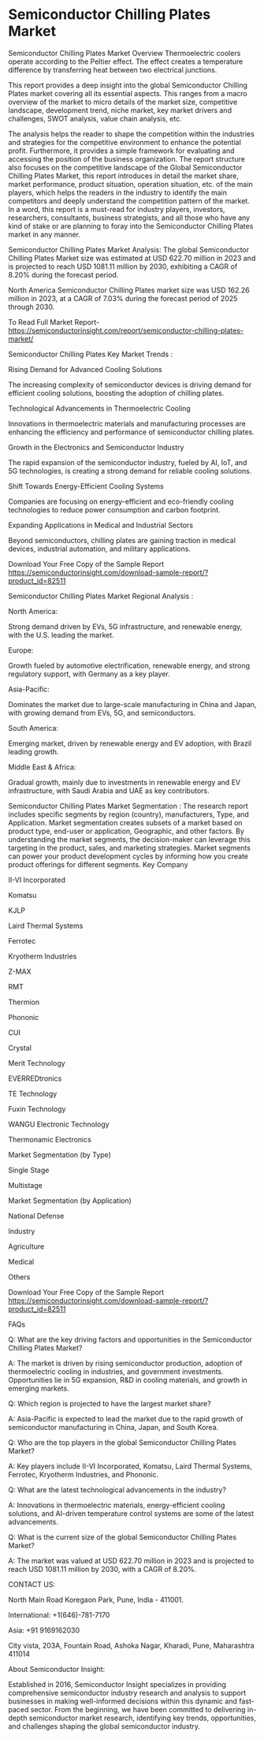 <h1>Semiconductor Chilling Plates Market</h1>
Semiconductor Chilling Plates Market Overview
Thermoelectric coolers operate according to the Peltier effect. The effect creates a temperature difference by transferring heat between two electrical junctions.

This report provides a deep insight into the global Semiconductor Chilling Plates market covering all its essential aspects. This ranges from a macro overview of the market to micro details of the market size, competitive landscape, development trend, niche market, key market drivers and challenges, SWOT analysis, value chain analysis, etc.

The analysis helps the reader to shape the competition within the industries and strategies for the competitive environment to enhance the potential profit. Furthermore, it provides a simple framework for evaluating and accessing the position of the business organization. The report structure also focuses on the competitive landscape of the Global Semiconductor Chilling Plates Market, this report introduces in detail the market share, market performance, product situation, operation situation, etc. of the main players, which helps the readers in the industry to identify the main competitors and deeply understand the competition pattern of the market.
In a word, this report is a must-read for industry players, investors, researchers, consultants, business strategists, and all those who have any kind of stake or are planning to foray into the Semiconductor Chilling Plates market in any manner.

Semiconductor Chilling Plates Market Analysis:
The global Semiconductor Chilling Plates Market size was estimated at USD 622.70 million in 2023 and is projected to reach USD 1081.11 million by 2030, exhibiting a CAGR of 8.20% during the forecast period.

North America Semiconductor Chilling Plates market size was USD 162.26 million in 2023, at a CAGR of 7.03% during the forecast period of 2025 through 2030.


To Read Full Market Report-
https://semiconductorinsight.com/report/semiconductor-chilling-plates-market/

Semiconductor Chilling Plates Key Market Trends  :

Rising Demand for Advanced Cooling Solutions

The increasing complexity of semiconductor devices is driving demand for efficient cooling solutions, boosting the adoption of chilling plates.

Technological Advancements in Thermoelectric Cooling

Innovations in thermoelectric materials and manufacturing processes are enhancing the efficiency and performance of semiconductor chilling plates.

Growth in the Electronics and Semiconductor Industry

The rapid expansion of the semiconductor industry, fueled by AI, IoT, and 5G technologies, is creating a strong demand for reliable cooling solutions.

Shift Towards Energy-Efficient Cooling Systems

Companies are focusing on energy-efficient and eco-friendly cooling technologies to reduce power consumption and carbon footprint.

Expanding Applications in Medical and Industrial Sectors

Beyond semiconductors, chilling plates are gaining traction in medical devices, industrial automation, and military applications.


Download Your Free Copy of the Sample Report
https://semiconductorinsight.com/download-sample-report/?product_id=82511


Semiconductor Chilling Plates Market Regional Analysis :

North America:

Strong demand driven by EVs, 5G infrastructure, and renewable energy, with the U.S. leading the market.

Europe:

Growth fueled by automotive electrification, renewable energy, and strong regulatory support, with Germany as a key player.

Asia-Pacific:

Dominates the market due to large-scale manufacturing in China and Japan, with growing demand from EVs, 5G, and semiconductors.

South America:

Emerging market, driven by renewable energy and EV adoption, with Brazil leading growth.

Middle East & Africa:

Gradual growth, mainly due to investments in renewable energy and EV infrastructure, with Saudi Arabia and UAE as key contributors.

Semiconductor Chilling Plates Market Segmentation :
The research report includes specific segments by region (country), manufacturers, Type, and Application. Market segmentation creates subsets of a market based on product type, end-user or application, Geographic, and other factors. By understanding the market segments, the decision-maker can leverage this targeting in the product, sales, and marketing strategies. Market segments can power your product development cycles by informing how you create product offerings for different segments.
Key Company

II-VI Incorporated

Komatsu

KJLP

Laird Thermal Systems

Ferrotec

Kryotherm Industries

Z-MAX

RMT

Thermion

Phononic

CUI

Crystal

Merit Technology

EVERREDtronics

TE Technology

Fuxin Technology

WANGU Electronic Technology

Thermonamic Electronics

Market Segmentation (by Type)

Single Stage

Multistage

Market Segmentation (by Application)

National Defense

Industry

Agriculture

Medical

Others


Download Your Free Copy of the Sample Report
https://semiconductorinsight.com/download-sample-report/?product_id=82511


FAQs

Q: What are the key driving factors and opportunities in the Semiconductor Chilling Plates Market?

A: The market is driven by rising semiconductor production, adoption of thermoelectric cooling in industries, and government investments. Opportunities lie in 5G expansion, R&D in cooling materials, and growth in emerging markets.


Q: Which region is projected to have the largest market share?

A: Asia-Pacific is expected to lead the market due to the rapid growth of semiconductor manufacturing in China, Japan, and South Korea.


Q: Who are the top players in the global Semiconductor Chilling Plates Market?

A: Key players include II-VI Incorporated, Komatsu, Laird Thermal Systems, Ferrotec, Kryotherm Industries, and Phononic.


Q: What are the latest technological advancements in the industry?

A: Innovations in thermoelectric materials, energy-efficient cooling solutions, and AI-driven temperature control systems are some of the latest advancements.


Q: What is the current size of the global Semiconductor Chilling Plates Market?

A: The market was valued at USD 622.70 million in 2023 and is projected to reach USD 1081.11 million by 2030, with a CAGR of 8.20%.


CONTACT US:

North Main Road Koregaon Park, Pune, India - 411001.

International: +1(646)-781-7170

Asia: +91 9169162030


City vista, 203A, Fountain Road, Ashoka Nagar, Kharadi, Pune, Maharashtra 411014


About Semiconductor Insight:

Established in 2016, Semiconductor Insight specializes in providing comprehensive semiconductor industry research and analysis to support businesses in making well-informed decisions within this dynamic and fast-paced sector. From the beginning, we have been committed to delivering in-depth semiconductor market research, identifying key trends, opportunities, and challenges shaping the global semiconductor industry. 
